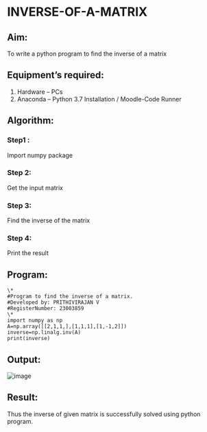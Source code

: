 # INVERSE-OF-A-MATRIX
## Aim:
To write a python program to find the inverse of a matrix
## Equipment’s required:
1. 	Hardware – PCs
2. 	Anaconda – Python 3.7 Installation / Moodle-Code Runner
## Algorithm:
### Step1 : 
Import numpy package
### Step 2: 
Get the input matrix
### Step 3: 
Find the inverse of the matrix
### Step 4: 
Print the result

## Program:
```
\*
#Program to find the inverse of a matrix.
#Developed by: PRITHIVIRAJAN V
#RegisterNumber: 23003859
\*
import numpy as np
A=np.array([[2,1,1,],[1,1,1],[1,-1,2]])
inverse=np.linalg.inv(A)
print(inverse)
```

## Output:
![image](https://github.com/Prithivirajan2911/INVERSE-OF-A-MATRIX/assets/147020085/c90379fd-7a9f-45a2-a7cc-1ed4ade6a2eb)

## Result:
Thus the inverse of given matrix is successfully solved using python program.
